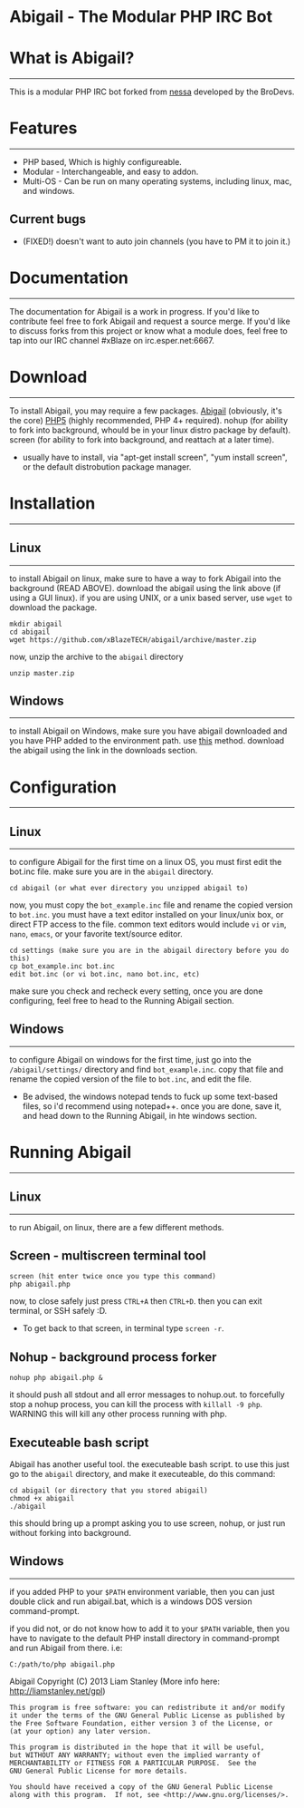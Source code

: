 Abigail - The Modular PHP IRC Bot
=================================

What is Abigail?
================
________________
This is a modular PHP IRC bot forked from [nessa](http://github.com/gluxon/nessa) developed by the BroDevs.

Features
========
________
- PHP based, Which is highly configureable.
- Modular - Interchangeable, and easy to addon.
- Multi-OS - Can be run on many operating systems, including linux, mac, and windows.

Current bugs
------------
- (FIXED!) doesn't want to auto join channels (you have to PM it to join it.)

Documentation
=============
_____________
The documentation for Abigail is a work in progress. If you'd like to contribute feel free to fork Abigail and request a source merge.
If you'd like to discuss forks from this project or know what a module does, feel free to tap into our IRC channel #xBlaze on irc.esper.net:6667.

Download
========
________
To install Abigail, you may require a few packages.
[Abigail](https://github.com/xBlazeTECH/abigail/archive/master.zip) (obviously, it's the core)
[PHP5](http://us.php.net/downloads.php) (highly recommended, PHP 4+ required).
nohup (for ability to fork into background, whould be in your linux distro package by default).
screen (for ability to fork into background, and reattach at a later time).
- usually have to install, via "apt-get install screen", "yum install screen", or the default distrobution package manager.

Installation
============
____________

Linux
-----
_____

to install Abigail on linux, make sure to have a way to fork Abigail into the background (READ ABOVE).
download the abigail using the link above (if using a GUI linux). if you are using UNIX, or a unix based server, use `wget` to download the package.

    mkdir abigail
	cd abigail
	wget https://github.com/xBlazeTECH/abigail/archive/master.zip

now, unzip the archive to the `abigail` directory

    unzip master.zip


Windows
-------
_______

to install Abigail on Windows, make sure you have abigail downloaded and you have PHP added to the environment path. use [this](http://www.php.net/manual/en/faq.installation.php#faq.installation.addtopath) method.
download the abigail using the link in the downloads section.

Configuration
=============
_____________

Linux
-----
_____

to configure Abigail for the first time on a linux OS, you must first edit the bot.inc file. make sure you are in the `abigail` directory.

    cd abigail (or what ever directory you unzipped abigail to)

now, you must copy the `bot_example.inc` file and rename the copied version to `bot.inc`. you must have a text editor installed on your linux/unix box, or direct FTP access to the file. common text editors would include `vi` or `vim`, `nano`, `emacs`, or your favorite text/source editor.

    cd settings (make sure you are in the abigail directory before you do this)
	cp bot_example.inc bot.inc
	edit bot.inc (or vi bot.inc, nano bot.inc, etc)

make sure you check and recheck every setting, once you are done configuring, feel free to head to the Running Abigail section.

Windows
-------
_______

to configure Abigail on windows for the first time, just go into the `/abigail/settings/` directory and find `bot_example.inc`.
copy that file and rename the copied version of the file to `bot.inc`, and edit  the file.
- Be advised, the windows notepad tends to fuck up some text-based files, so i'd recommend using notepad++. once you are done, save it, and head down to the Running Abigail, in hte windows section.


Running Abigail
===============
_______________

Linux
-----
_____
to run Abigail, on linux, there are a few different methods.

Screen - multiscreen terminal tool
----------------------------------

    screen (hit enter twice once you type this command)
	php abigail.php

now, to close safely just press `CTRL+A` then `CTRL+D`. then you can exit terminal, or SSH safely :D.
- To get back to that screen, in terminal type `screen -r`.

Nohup - background process forker
---------------------------------

    nohup php abigail.php &

it should push all stdout and all error messages to nohup.out. to forcefully stop a nohup process, you can kill the process with `killall -9 php`. WARNING this will kill any other process running with php.

Executeable bash script
----------------------

Abigail has another useful tool. the executeable bash script.
to use this just go to the `abigail` directory, and make it executeable, do this command:

    cd abigail (or directory that you stored abigail)
	chmod +x abigail
	./abigail

this should bring up a prompt asking you to use screen, nohup, or just run without forking into background.

Windows
-------
_______

if you added PHP to your `$PATH` environment variable, then you can just double click and run abigail.bat, which is a windows DOS version command-prompt.

if you did not, or do not know how to add it to your `$PATH` variable, then you have to navigate to the default PHP install directory in command-prompt and run Abigail from there. i.e:

    C:/path/to/php abigail.php

Abigail Copyright (C) 2013 Liam Stanley (More info here: http://liamstanley.net/gpl)

    This program is free software: you can redistribute it and/or modify
    it under the terms of the GNU General Public License as published by
    the Free Software Foundation, either version 3 of the License, or
    (at your option) any later version.

    This program is distributed in the hope that it will be useful,
    but WITHOUT ANY WARRANTY; without even the implied warranty of
    MERCHANTABILITY or FITNESS FOR A PARTICULAR PURPOSE.  See the
    GNU General Public License for more details.

    You should have received a copy of the GNU General Public License
    along with this program.  If not, see <http://www.gnu.org/licenses/>.
